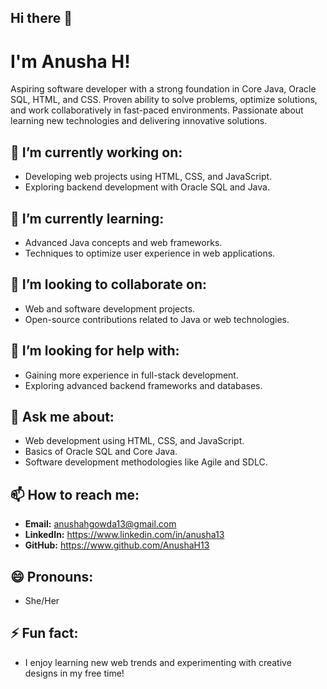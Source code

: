 ## Hi there 👋

# I'm Anusha H!  

Aspiring software developer with a strong foundation in Core Java, Oracle SQL, HTML, and CSS. Proven ability to solve problems, optimize solutions, and work collaboratively in fast-paced environments. Passionate about learning new technologies and delivering innovative solutions.
## 🔭 I’m currently working on:
- Developing web projects using HTML, CSS, and JavaScript.
- Exploring backend development with Oracle SQL and Java.
## 🌱 I’m currently learning:
- Advanced Java concepts and web frameworks.
- Techniques to optimize user experience in web applications.
## 👯 I’m looking to collaborate on:
- Web and software development projects.
- Open-source contributions related to Java or web technologies.
## 🤔 I’m looking for help with:
- Gaining more experience in full-stack development.
- Exploring advanced backend frameworks and databases.
## 💬 Ask me about:
- Web development using HTML, CSS, and JavaScript.
- Basics of Oracle SQL and Core Java.
- Software development methodologies like Agile and SDLC.
## 📫 How to reach me:
- **Email:** anushahgowda13@gmail.com 
- **LinkedIn:** https://www.linkedin.com/in/anusha13 
- **GitHub:** https://www.github.com/AnushaH13 
## 😄 Pronouns:
- She/Her
## ⚡ Fun fact:
- I enjoy learning new web trends and experimenting with creative designs in my free time!  
<!--
**AnushaH13/AnushaH13** is a ✨ _special_ ✨ repository because its `README.md` (this file) appears on your GitHub profile.

Here are some ideas to get you started:

- 🔭 I’m currently working on ...
- 🌱 I’m currently learning ...
- 👯 I’m looking to collaborate on ...
- 🤔 I’m looking for help with ...
- 💬 Ask me about ...
- 📫 How to reach me: ...
- 😄 Pronouns: ...
- ⚡ Fun fact: ...
-->
